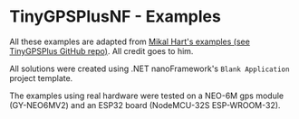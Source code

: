 # TinyGPSPlusNF - Examples
All these examples are adapted from [Mikal Hart's examples (see TinyGPSPlus GitHub repo)](https://github.com/mikalhart/TinyGPSPlus/tree/master/examples). All credit goes to him.

All solutions were created using .NET nanoFramework's `Blank Application` project template.

The examples using real hardware were tested on a NEO-6M gps module (GY-NEO6MV2) and an ESP32 board (NodeMCU-32S ESP-WROOM-32).